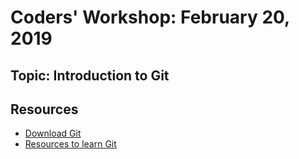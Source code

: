# Coders' Workshop: February 20, 2019

## Topic: Introduction to Git

## Resources

* [Download Git](https://git-scm.com/downloads)
* [Resources to learn Git](https://try.github.io/)
